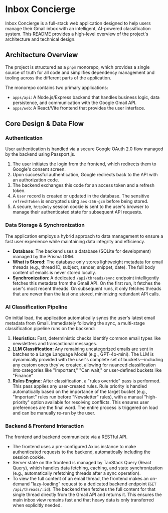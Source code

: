 # Inbox Concierge

Inbox Concierge is a full-stack web application designed to help users manage their Gmail inbox with an intelligent, AI-powered classification system. This README provides a high-level overview of the project's architecture and technical design.

## Architecture Overview

The project is structured as a `pnpm` monorepo, which provides a single source of truth for all code and simplifies dependency management and tooling across the different parts of the application.

The monorepo contains two primary applications:

- `apps/api`: A Node.js/Express backend that handles business logic, data persistence, and communication with the Google Gmail API.
- `apps/web`: A React/Vite frontend that provides the user interface.

## Core Design & Data Flow

### Authentication

User authentication is handled via a secure Google OAuth 2.0 flow managed by the backend using Passport.js.

1.  The user initiates the login from the frontend, which redirects them to Google's consent screen.
2.  Upon successful authentication, Google redirects back to the API with an authorization code.
3.  The backend exchanges this code for an access token and a refresh token.
4.  A `User` record is created or updated in the database. The sensitive `refreshToken` is encrypted using `aes-256-gcm` before being stored.
5.  A secure, `httpOnly` session cookie is sent to the user's browser to manage their authenticated state for subsequent API requests.

### Data Storage & Synchronization

The application employs a hybrid approach to data management to ensure a fast user experience while maintaining data integrity and efficiency.

- **Database**: The backend uses a database (SQLite for development) managed by the Prisma ORM.
- **What is Stored**: The database only stores lightweight metadata for email threads (e.g., thread ID, subject, sender, snippet, date). The full body content of emails is never stored locally.
- **Synchronization**: A dedicated `/api/threads/sync` endpoint intelligently fetches this metadata from the Gmail API. On the first run, it fetches the user's most recent threads. On subsequent runs, it only fetches threads that are newer than the last one stored, minimizing redundant API calls.

### AI Classification Pipeline

On initial load, the application automatically syncs the user's latest email metadata from Gmail. Immediately following the sync, a multi-stage classification pipeline runs on the backend:

1.  **Heuristics:** Fast, deterministic checks identify common email types like newsletters and transactional messages.
2.  **LLM Classification:** Any remaining uncategorized emails are sent in batches to a Large Language Model (e.g., GPT-4o-mini). The LLM is dynamically provided with the user's complete set of buckets—including any custom ones they've created, allowing for nuanced classification into categories like "Important," "Can wait," or user-defined buckets like "Finance"
3.  **Rules Engine:** After classification, a "rules override" pass is performed. This pass applies any user-created rules. Rule priority is handled automatically based on the importance of the target bucket (e.g., "Important" rules run before "Newsletter" rules), with a manual "high-priority" option available for resolving conflicts. This ensures user preferences are the final word. The entire process is triggered on load and can be manually re-run by the user.

### Backend & Frontend Interaction

The frontend and backend communicate via a RESTful API.

- The frontend uses a pre-configured Axios instance to make authenticated requests to the backend, automatically including the session cookie.
- Server state on the frontend is managed by TanStack Query (React Query), which handles data fetching, caching, and state synchronization (e.g., automatically refetching threads after a sync operation).
- To view the full content of an email thread, the frontend makes an on-demand "lazy-loading" request to a dedicated backend endpoint (`GET /api/threads/:id`). The backend then fetches the full content for that single thread directly from the Gmail API and returns it. This ensures the main inbox view remains fast and that heavy data is only transferred when explicitly needed.
